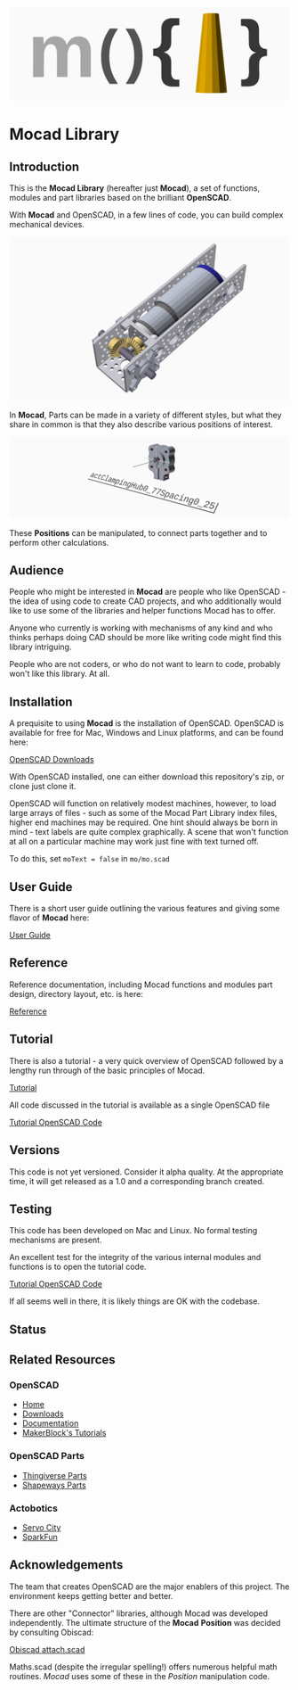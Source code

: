 ![](doc/images/mocadLogoLarge.png)

# Mocad Library

## Introduction

This is the **Mocad Library** (hereafter just **Mocad**), a set of functions, modules and part libraries based on the brilliant **OpenSCAD**.

With **Mocad** and OpenSCAD, in a few lines of code, you can build complex mechanical devices.

![](doc/images/actobotics_bevel_gear_mechanism.png)

In **Mocad**, Parts can be made in a variety of different styles, but what they share in common is that they also describe various positions of interest.

![](doc/images/actobotics_clamp_hub.png)

These **Positions** can be manipulated, to connect parts together and to perform other calculations.

## Audience

People who might be interested in **Mocad** are people who like OpenSCAD - the idea of using code to create CAD projects, and who additionally would like to use some of the libraries and helper functions Mocad has to offer.

Anyone who currently is working with mechanisms of any kind and who thinks perhaps doing CAD should be more like writing code might find this library intriguing.

People who are not coders, or who do not want to learn to code, probably won't like this library.  At all.

## Installation

A prequisite to using **Mocad** is the installation of OpenSCAD.  OpenSCAD is available for free for Mac, Windows and Linux platforms, and can be found here:

[OpenSCAD Downloads](http://www.openscad.org/downloads.html)

With OpenSCAD installed, one can either download this repository's zip, or clone just clone it.

OpenSCAD will function on relatively modest machines, however, to load large arrays of files - such as some of the Mocad Part Library index files, higher end machines may be required.  One hint should always be born in mind - text labels are quite complex graphically.  A scene that won't function at all on a particular machine may work just fine with text turned off.

To do this, set ```moText = false``` in ```mo/mo.scad```

## User Guide

There is a short user guide outlining the various features and giving some flavor of **Mocad** here:

[User Guide](doc/userguide.md)

## Reference

Reference documentation, including Mocad functions and modules part design, directory layout, etc. is here:

[Reference](doc/reference.md)

## Tutorial

There is also a tutorial - a very quick overview of OpenSCAD followed by a lengthy run through of the basic principles of Mocad.

[Tutorial](tutorial/tutorial.md)

All code discussed in the tutorial is available as a single OpenSCAD file

[Tutorial OpenSCAD Code](tutorial/moTutorial.scad)

## Versions

This code is not yet versioned.  Consider it alpha quality.  At the appropriate time, it will get released as a 1.0 and a corresponding branch created.

## Testing

This code has been developed on Mac and Linux.  No formal testing mechanisms are present.  

An excellent test for the integrity of the various internal modules and functions is to open the tutorial code.  

[Tutorial OpenSCAD Code](tutorial/moTutorial.scad)

If all seems well in there, it is likely things are OK with the codebase.

## Status



## Related Resources

### OpenSCAD
- [Home](http://www.openscad.org)
- [Downloads](http://www.openscad.org/downloads.html)
- [Documentation](http://www.openscad.org/documentation.html)
- [MakerBlock's Tutorials](http://www.makerbot.com/tutorials/openscad-tutorials)

### OpenSCAD Parts
- [Thingiverse Parts](http://www.thingiverse.com/openscad/collections/libraries)
- [Shapeways Parts](http://www.shapeways.com/search?q=openscad)

### Actobotics
- [Servo City](https://www.servocity.com/html/actoboticstm.html)
- [SparkFun](https://www.sparkfun.com/actobotics)

## Acknowledgements

The team that creates OpenSCAD are the major enablers of this project.  The environment keeps getting better and better.

There are other "Connector" libraries, although Mocad was developed independently.  The ultimate structure of the **Mocad** **Position** was decided by consulting Obiscad:

[Obiscad attach.scad](https://github.com/Obijuan/obiscad/blob/master/obiscad/attach.scad)

Maths.scad (despite the irregular spelling!) offers numerous helpful math routines.  *Mocad* uses some of these in the *Position* manipulation code.
